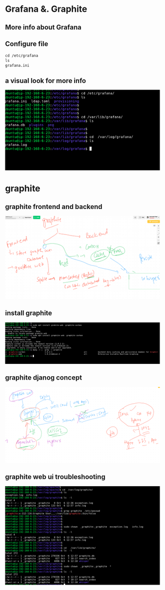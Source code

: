 #  Grafana &. Graphite 

## More info about Grafana 

## Configure file  

```
cd /etc/grafana
ls 
grafana.ini

```

## a visual look for more info 

<img src="graconf.png">

# graphite 

##  graphite frontend and backend 

<img src="grcom.png">

## install graphite

<img src="installgph.png">

## graphite djanog concept 

<img src="django.png">

## graphite web ui troubleshooting 

<img src="trouble.png">
